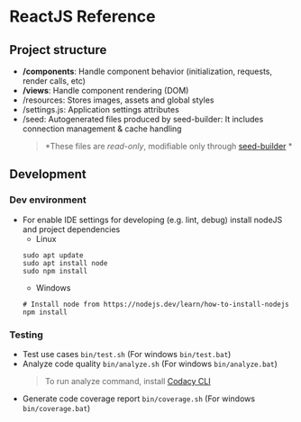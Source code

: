 # ReactJS Reference

## Project structure

-   **/components**: Handle component behavior (initialization, requests, render calls, etc)
-   **/views**: Handle component rendering (DOM)
-   /resources: Stores images, assets and global styles
-   /settings.js: Application settings attributes
-   /seed: Autogenerated files produced by seed-builder: It includes connection management & cache handling
    >   *These files are *read-only*, modifiable only through [seed-builder](./040-seed-builder.md) *
    
## Development

### Dev environment

-   For enable IDE settings for developing (e.g. lint, debug) install nodeJS and project dependencies
    -   Linux
    ```shell
    sudo apt update
    sudo apt install node
    sudo npm install
    ```
    -   Windows
    ```shell
    # Install node from https://nodejs.dev/learn/how-to-install-nodejs
    npm install
    ```
    
### Testing

-   Test use cases `bin/test.sh` (For windows `bin/test.bat`)
-   Analyze code quality `bin/analyze.sh` (For windows `bin/analyze.bat`)
    >   To run analyze command, install [Codacy CLI](https://github.com/codacy/codacy-analysis-cli)
-   Generate code coverage report `bin/coverage.sh` (For windows `bin/coverage.bat`)